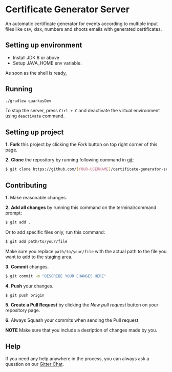 # Certificate Generator Server

An automatic certificate generator for events according to multiple input files like csv, xlsx, numbers and shoots emails with generated certificates.

## Setting up environment

- Install JDK 8 or above
- Setup JAVA_HOME env variable.

As soon as the shell is ready,

## Running

```sh
./gradlew quarkusDev
```

To stop the server, press `Ctrl + C` and deactivate the virtual environment using `deactivate` command.


## Setting up project
 
 **1.** **Fork** this project by clicking the _Fork_ button on top right corner of this page.
 
 **2.** **Clone** the repository by running following command in [git](https://git-scm.com/):
 ```sh
 $ git clone https://github.com/[YOUR-USERNAME]/certificate-generator-server.git
 ```
 
 ## Contributing
 
 **1.** Make reasonable changes.
 
 **2.** **Add all changes** by running this command on the terminal/command prompt:
 ```sh
 $ git add .
 ```
 Or to add specific files only, run this command:
 ```sh
 $ git add path/to/your/file
 ```
 Make sure you replace `path/to/your/file` with the actual path to the file you want to add to the staging area.
 
 **3.** **Commit** changes.
 ```sh
 $ git commit -m "DESCRIBE YOUR CHANGES HERE"
 ```
 **4.** **Push** your changes.
 ```sh
 $ git push origin
 ```
 **5.** **Create a Pull Request** by clicking the _New pull request_ button on your repository page.
 
 **6.** Always Squash your commits when sending the Pull request
 
 **NOTE** Make sure that you include a desription of changes made by you.
 
 ## Help

 If you need any help anywhere in the process, you can always ask a question on our [Gitter Chat](https://gitter.im/jboss-outreach/gci).

